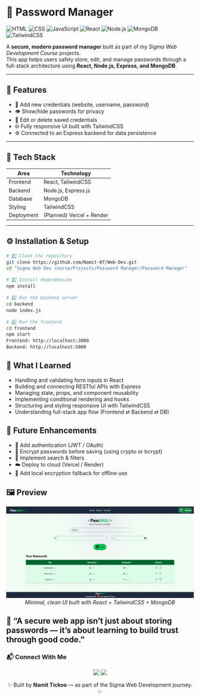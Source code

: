 # 🔐 Password Manager  
![HTML](https://img.shields.io/badge/HTML5-E34F26?style=for-the-badge&logo=html5&logoColor=white)
![CSS](https://img.shields.io/badge/CSS3-1572B6?style=for-the-badge&logo=css3&logoColor=white)
![JavaScript](https://img.shields.io/badge/JavaScript-F7DF1E?style=for-the-badge&logo=javascript&logoColor=black)
![React](https://img.shields.io/badge/React-61DAFB?style=for-the-badge&logo=react&logoColor=black)
![Node.js](https://img.shields.io/badge/Node.js-43853D?style=for-the-badge&logo=node.js&logoColor=white)
![MongoDB](https://img.shields.io/badge/MongoDB-4EA94B?style=for-the-badge&logo=mongodb&logoColor=white)
![TailwindCSS](https://img.shields.io/badge/TailwindCSS-06B6D4?style=for-the-badge&logo=tailwindcss&logoColor=white)

A **secure, modern password manager** built as part of my *Sigma Web Development Course* projects.  
This app helps users safely store, edit, and manage passwords through a full-stack architecture using **React, Node.js, Express, and MongoDB**.

---

## 🌟 Features

- 🔑 Add new credentials (website, username, password)  
- 👁️ Show/hide passwords for privacy  
- 🧹 Edit or delete saved credentials  
- 🌐 Fully responsive UI built with TailwindCSS  
- ⚙️ Connected to an Express backend for data persistence  

---

## 🧰 Tech Stack

| Area | Technology |
|------|-------------|
| Frontend | React, TailwindCSS |
| Backend | Node.js, Express.js |
| Database | MongoDB |
| Styling | TailwindCSS |
| Deployment | (Planned) Vercel + Render |

---

## ⚙️ Installation & Setup

```bash
# 1️⃣ Clone the repository
git clone https://github.com/Namit-07/Web-Dev.git
cd "Sigma Web Dev course/Projects/Password Manager/Password-Manager"
```

```bash
# 2️⃣ Install dependencies
npm install
```

```bash
# 3️⃣ Run the backend server
cd backend
node index.js
```

```bash
# 4️⃣ Run the frontend
cd frontend
npm start
Frontend: http://localhost:3000
Backend: http://localhost:5000
```

## 🧠 What I Learned

- Handling and validating form inputs in React
- Building and connecting RESTful APIs with Express
- Managing state, props, and component reusability
- Implementing conditional rendering and hooks
- Structuring and styling responsive UI with TailwindCSS
- Understanding full-stack app flow (Frontend ⇄ Backend ⇄ DB)

## 🚀 Future Enhancements

- 🔐 Add authentication (JWT / OAuth)
- 🧩 Encrypt passwords before saving (using crypto or bcrypt)
- 🔎 Implement search & filters
- ☁️ Deploy to cloud (Vercel / Render)
- 💾 Add local encryption fallback for offline use

## 🖼️ Preview
<p align="center"><img src="https://github.com/Namit-07/Web-Dev/blob/main/Sigma%20Web%20Dev%20course/Projects/Password%20Manager/Password-Manager-LocalStorage/Screenshot%202025-10-16%20202022.png"><br/> <i>Minimal, clean UI built with React + TailwindCSS + MongoDB</i> </p>

<h2>💬 “A secure web app isn’t just about storing passwords — it’s about learning to build trust through good code.”

### 📬 Connect With Me
<p align="center"> <a href="https://github.com/Namit-07"><img src="https://img.shields.io/badge/GitHub-black?style=for-the-badge&logo=github"></a> <a href="https://www.linkedin.com/in/namit-tickoo-69b2a9367/"><img src="https://img.shields.io/badge/LinkedIn-blue?style=for-the-badge&logo=linkedin"></a> </p>
<p align="center">
  ✨ Built by <b>Namit Tickoo</b> — as part of the Sigma Web Development journey. ✨</p>

